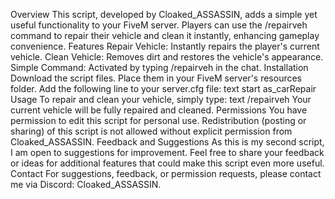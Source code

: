 Overview
This script, developed by Cloaked_ASSASSIN, adds a simple yet useful functionality to your FiveM server. Players can use the /repairveh command to repair their vehicle and clean it instantly, enhancing gameplay convenience.
Features
Repair Vehicle: Instantly repairs the player's current vehicle.
Clean Vehicle: Removes dirt and restores the vehicle's appearance.
Simple Command: Activated by typing /repairveh in the chat.
Installation
Download the script files.
Place them in your FiveM server's resources folder.
Add the following line to your server.cfg file:
text
start as_carRepair
Usage
To repair and clean your vehicle, simply type:
text
/repairveh
Your current vehicle will be fully repaired and cleaned.
Permissions
You have permission to edit this script for personal use.
Redistribution (posting or sharing) of this script is not allowed without explicit permission from Cloaked_ASSASSIN.
Feedback and Suggestions
As this is my second script, I am open to suggestions for improvement. Feel free to share your feedback or ideas for additional features that could make this script even more useful.
Contact
For suggestions, feedback, or permission requests, please contact me via Discord: Cloaked_ASSASSIN. 

